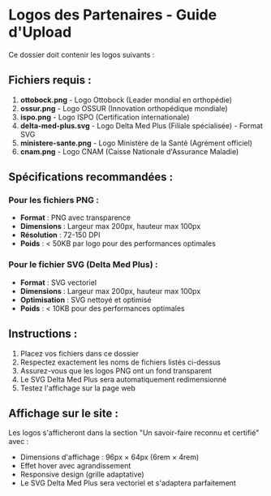 # Logos des Partenaires - Guide d'Upload

Ce dossier doit contenir les logos suivants :

## Fichiers requis :

1. **ottobock.png** - Logo Ottobock (Leader mondial en orthopédie)
2. **ossur.png** - Logo OSSUR (Innovation orthopédique mondiale)  
3. **ispo.png** - Logo ISPO (Certification internationale)
4. **delta-med-plus.svg** - Logo Delta Med Plus (Filiale spécialisée) - Format SVG
5. **ministere-sante.png** - Logo Ministère de la Santé (Agrément officiel)
6. **cnam.png** - Logo CNAM (Caisse Nationale d'Assurance Maladie)

## Spécifications recommandées :

### Pour les fichiers PNG :
- **Format** : PNG avec transparence
- **Dimensions** : Largeur max 200px, hauteur max 100px
- **Résolution** : 72-150 DPI
- **Poids** : < 50KB par logo pour des performances optimales

### Pour le fichier SVG (Delta Med Plus) :
- **Format** : SVG vectoriel
- **Dimensions** : Largeur max 200px, hauteur max 100px
- **Optimisation** : SVG nettoyé et optimisé
- **Poids** : < 10KB pour des performances optimales

## Instructions :

1. Placez vos fichiers dans ce dossier
2. Respectez exactement les noms de fichiers listés ci-dessus
3. Assurez-vous que les logos PNG ont un fond transparent
4. Le SVG Delta Med Plus sera automatiquement redimensionné
5. Testez l'affichage sur la page web

## Affichage sur le site :

Les logos s'afficheront dans la section "Un savoir-faire reconnu et certifié" avec :
- Dimensions d'affichage : 96px × 64px (6rem × 4rem)
- Effet hover avec agrandissement
- Responsive design (grille adaptative)
- Le SVG Delta Med Plus sera vectoriel et s'adaptera parfaitement 
